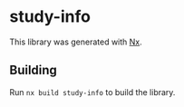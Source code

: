 # study-info

This library was generated with [Nx](https://nx.dev).

## Building

Run `nx build study-info` to build the library.
